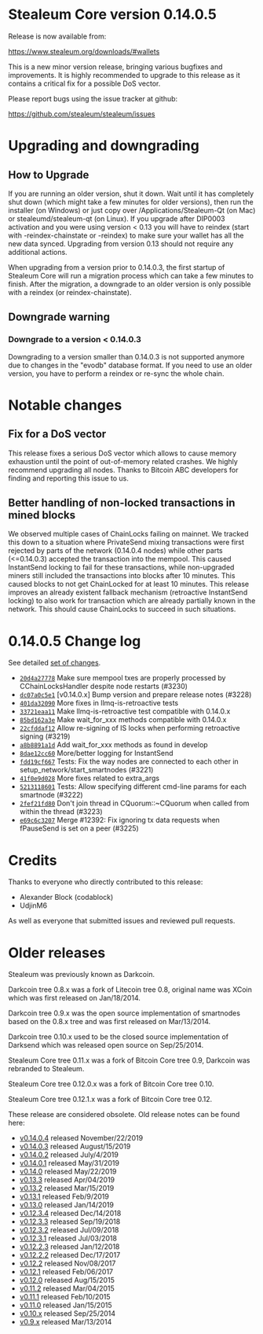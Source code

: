 Stealeum Core version 0.14.0.5
==========================

Release is now available from:

  <https://www.stealeum.org/downloads/#wallets>

This is a new minor version release, bringing various bugfixes and improvements.
It is highly recommended to upgrade to this release as it contains a critical
fix for a possible DoS vector.

Please report bugs using the issue tracker at github:

  <https://github.com/stealeum/stealeum/issues>


Upgrading and downgrading
=========================

How to Upgrade
--------------

If you are running an older version, shut it down. Wait until it has completely
shut down (which might take a few minutes for older versions), then run the
installer (on Windows) or just copy over /Applications/Stealeum-Qt (on Mac) or
stealeumd/stealeum-qt (on Linux). If you upgrade after DIP0003 activation and you were
using version < 0.13 you will have to reindex (start with -reindex-chainstate
or -reindex) to make sure your wallet has all the new data synced. Upgrading from
version 0.13 should not require any additional actions.

When upgrading from a version prior to 0.14.0.3, the
first startup of Stealeum Core will run a migration process which can take a few minutes
to finish. After the migration, a downgrade to an older version is only possible with
a reindex (or reindex-chainstate).

Downgrade warning
-----------------

### Downgrade to a version < 0.14.0.3

Downgrading to a version smaller than 0.14.0.3 is not supported anymore due to changes
in the "evodb" database format. If you need to use an older version, you have to perform
a reindex or re-sync the whole chain.

Notable changes
===============

Fix for a DoS vector
--------------------

This release fixes a serious DoS vector which allows to cause memory exhaustion until the point of
out-of-memory related crashes. We highly recommend upgrading all nodes. Thanks to Bitcoin ABC
developers for finding and reporting this issue to us.

Better handling of non-locked transactions in mined blocks
----------------------------------------------------------

We observed multiple cases of ChainLocks failing on mainnet. We tracked this down to a situation where
PrivateSend mixing transactions were first rejected by parts of the network (0.14.0.4 nodes) while other parts
(<=0.14.0.3) accepted the transaction into the mempool. This caused InstantSend locking to fail for these
transactions, while non-upgraded miners still included the transactions into blocks after 10 minutes.
This caused blocks to not get ChainLocked for at least 10 minutes. This release improves an already existent
fallback mechanism (retroactive InstantSend locking) to also work for transaction which are already partially
known in the network. This should cause ChainLocks to succeed in such situations.

0.14.0.5 Change log
===================

See detailed [set of changes](https://github.com/stealeum/stealeum/compare/v0.14.0.4...stealeum:v0.14.0.5).

- [`20d4a27778`](https://github.com/stealeum/stealeum/commit/dc07a0c5e1) Make sure mempool txes are properly processed by CChainLocksHandler despite node restarts (#3230)
- [`dc07a0c5e1`](https://github.com/stealeum/stealeum/commit/dc07a0c5e1) [v0.14.0.x] Bump version and prepare release notes (#3228)
- [`401da32090`](https://github.com/stealeum/stealeum/commit/401da32090) More fixes in llmq-is-retroactive tests
- [`33721eaa11`](https://github.com/stealeum/stealeum/commit/33721eaa11) Make llmq-is-retroactive test compatible with 0.14.0.x
- [`85bd162a3e`](https://github.com/stealeum/stealeum/commit/85bd162a3e) Make wait_for_xxx methods compatible with 0.14.0.x
- [`22cfddaf12`](https://github.com/stealeum/stealeum/commit/22cfddaf12) Allow re-signing of IS locks when performing retroactive signing (#3219)
- [`a8b8891a1d`](https://github.com/stealeum/stealeum/commit/a8b8891a1d) Add wait_for_xxx methods as found in develop
- [`8dae12cc60`](https://github.com/stealeum/stealeum/commit/8dae12cc60) More/better logging for InstantSend
- [`fdd19cf667`](https://github.com/stealeum/stealeum/commit/fdd19cf667) Tests: Fix the way nodes are connected to each other in setup_network/start_smartnodes (#3221)
- [`41f0e9d028`](https://github.com/stealeum/stealeum/commit/41f0e9d028) More fixes related to extra_args
- [`5213118601`](https://github.com/stealeum/stealeum/commit/5213118601) Tests: Allow specifying different cmd-line params for each smartnode (#3222)
- [`2fef21fd80`](https://github.com/stealeum/stealeum/commit/2fef21fd80) Don't join thread in CQuorum::~CQuorum when called from within the thread (#3223)
- [`e69c6c3207`](https://github.com/stealeum/stealeum/commit/e69c6c3207) Merge #12392: Fix ignoring tx data requests when fPauseSend is set on a peer (#3225)

Credits
=======

Thanks to everyone who directly contributed to this release:

- Alexander Block (codablock)
- UdjinM6

As well as everyone that submitted issues and reviewed pull requests.

Older releases
==============

Stealeum was previously known as Darkcoin.

Darkcoin tree 0.8.x was a fork of Litecoin tree 0.8, original name was XCoin
which was first released on Jan/18/2014.

Darkcoin tree 0.9.x was the open source implementation of smartnodes based on
the 0.8.x tree and was first released on Mar/13/2014.

Darkcoin tree 0.10.x used to be the closed source implementation of Darksend
which was released open source on Sep/25/2014.

Stealeum Core tree 0.11.x was a fork of Bitcoin Core tree 0.9,
Darkcoin was rebranded to Stealeum.

Stealeum Core tree 0.12.0.x was a fork of Bitcoin Core tree 0.10.

Stealeum Core tree 0.12.1.x was a fork of Bitcoin Core tree 0.12.

These release are considered obsolete. Old release notes can be found here:

- [v0.14.0.4](https://github.com/stealeum/stealeum/blob/master/doc/release-notes/stealeum/release-notes-0.14.0.4.md) released November/22/2019
- [v0.14.0.3](https://github.com/stealeum/stealeum/blob/master/doc/release-notes/stealeum/release-notes-0.14.0.3.md) released August/15/2019
- [v0.14.0.2](https://github.com/stealeum/stealeum/blob/master/doc/release-notes/stealeum/release-notes-0.14.0.2.md) released July/4/2019
- [v0.14.0.1](https://github.com/stealeum/stealeum/blob/master/doc/release-notes/stealeum/release-notes-0.14.0.1.md) released May/31/2019
- [v0.14.0](https://github.com/stealeum/stealeum/blob/master/doc/release-notes/stealeum/release-notes-0.14.0.md) released May/22/2019
- [v0.13.3](https://github.com/stealeum/stealeum/blob/master/doc/release-notes/stealeum/release-notes-0.13.3.md) released Apr/04/2019
- [v0.13.2](https://github.com/stealeum/stealeum/blob/master/doc/release-notes/stealeum/release-notes-0.13.2.md) released Mar/15/2019
- [v0.13.1](https://github.com/stealeum/stealeum/blob/master/doc/release-notes/stealeum/release-notes-0.13.1.md) released Feb/9/2019
- [v0.13.0](https://github.com/stealeum/stealeum/blob/master/doc/release-notes/stealeum/release-notes-0.13.0.md) released Jan/14/2019
- [v0.12.3.4](https://github.com/stealeum/stealeum/blob/master/doc/release-notes/stealeum/release-notes-0.12.3.4.md) released Dec/14/2018
- [v0.12.3.3](https://github.com/stealeum/stealeum/blob/master/doc/release-notes/stealeum/release-notes-0.12.3.3.md) released Sep/19/2018
- [v0.12.3.2](https://github.com/stealeum/stealeum/blob/master/doc/release-notes/stealeum/release-notes-0.12.3.2.md) released Jul/09/2018
- [v0.12.3.1](https://github.com/stealeum/stealeum/blob/master/doc/release-notes/stealeum/release-notes-0.12.3.1.md) released Jul/03/2018
- [v0.12.2.3](https://github.com/stealeum/stealeum/blob/master/doc/release-notes/stealeum/release-notes-0.12.2.3.md) released Jan/12/2018
- [v0.12.2.2](https://github.com/stealeum/stealeum/blob/master/doc/release-notes/stealeum/release-notes-0.12.2.2.md) released Dec/17/2017
- [v0.12.2](https://github.com/stealeum/stealeum/blob/master/doc/release-notes/stealeum/release-notes-0.12.2.md) released Nov/08/2017
- [v0.12.1](https://github.com/stealeum/stealeum/blob/master/doc/release-notes/stealeum/release-notes-0.12.1.md) released Feb/06/2017
- [v0.12.0](https://github.com/stealeum/stealeum/blob/master/doc/release-notes/stealeum/release-notes-0.12.0.md) released Aug/15/2015
- [v0.11.2](https://github.com/stealeum/stealeum/blob/master/doc/release-notes/stealeum/release-notes-0.11.2.md) released Mar/04/2015
- [v0.11.1](https://github.com/stealeum/stealeum/blob/master/doc/release-notes/stealeum/release-notes-0.11.1.md) released Feb/10/2015
- [v0.11.0](https://github.com/stealeum/stealeum/blob/master/doc/release-notes/stealeum/release-notes-0.11.0.md) released Jan/15/2015
- [v0.10.x](https://github.com/stealeum/stealeum/blob/master/doc/release-notes/stealeum/release-notes-0.10.0.md) released Sep/25/2014
- [v0.9.x](https://github.com/stealeum/stealeum/blob/master/doc/release-notes/stealeum/release-notes-0.9.0.md) released Mar/13/2014

